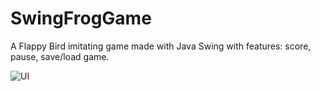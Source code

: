 # SwingFrogGame
 
A Flappy Bird imitating game made with Java Swing with features: score, pause, save/load game.

![UI](/../media/ui.png)

